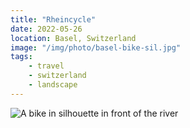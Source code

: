 ```yaml
---
title: "Rheincycle"
date: 2022-05-26
location: Basel, Switzerland
image: "/img/photo/basel-bike-sil.jpg"
tags:
    - travel
    - switzerland
    - landscape
---
```


![A bike in silhouette in front of the river](/img/photo/basel-bike-sil.jpg)

